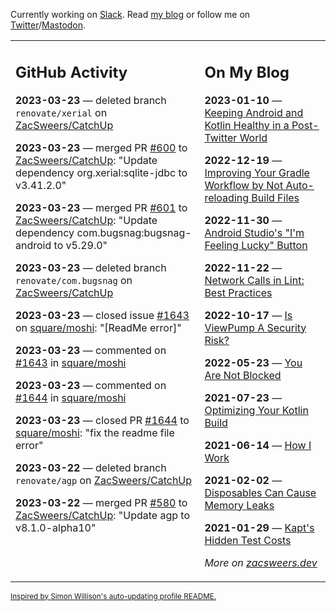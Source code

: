 Currently working on [Slack](https://slack.com/). Read [my blog](https://zacsweers.dev/) or follow me on [Twitter](https://twitter.com/ZacSweers)/[Mastodon](https://hachyderm.io/@ZacSweers).

<table><tr><td valign="top" width="60%">

## GitHub Activity
<!-- githubActivity starts -->
**2023-03-23** — deleted branch `renovate/xerial` on [ZacSweers/CatchUp](https://github.com/ZacSweers/CatchUp)

**2023-03-23** — merged PR [#600](https://github.com/ZacSweers/CatchUp/pull/600) to [ZacSweers/CatchUp](https://github.com/ZacSweers/CatchUp): "Update dependency org.xerial:sqlite-jdbc to v3.41.2.0"

**2023-03-23** — merged PR [#601](https://github.com/ZacSweers/CatchUp/pull/601) to [ZacSweers/CatchUp](https://github.com/ZacSweers/CatchUp): "Update dependency com.bugsnag:bugsnag-android to v5.29.0"

**2023-03-23** — deleted branch `renovate/com.bugsnag` on [ZacSweers/CatchUp](https://github.com/ZacSweers/CatchUp)

**2023-03-23** — closed issue [#1643](https://github.com/square/moshi/issues/1643) on [square/moshi](https://github.com/square/moshi): "[ReadMe error]"

**2023-03-23** — commented on [#1643](https://github.com/square/moshi/issues/1643#issuecomment-1481170474) in [square/moshi](https://github.com/square/moshi)

**2023-03-23** — commented on [#1644](https://github.com/square/moshi/pull/1644#issuecomment-1481170096) in [square/moshi](https://github.com/square/moshi)

**2023-03-23** — closed PR [#1644](https://github.com/square/moshi/pull/1644) to [square/moshi](https://github.com/square/moshi): "fix the readme file error"

**2023-03-22** — deleted branch `renovate/agp` on [ZacSweers/CatchUp](https://github.com/ZacSweers/CatchUp)

**2023-03-22** — merged PR [#580](https://github.com/ZacSweers/CatchUp/pull/580) to [ZacSweers/CatchUp](https://github.com/ZacSweers/CatchUp): "Update agp to v8.1.0-alpha10"
<!-- githubActivity ends -->
</td><td valign="top" width="40%">

## On My Blog
<!-- blog starts -->
**2023-01-10** — [Keeping Android and Kotlin Healthy in a Post-Twitter World](https://www.zacsweers.dev/keeping-android-healthy/)

**2022-12-19** — [Improving Your Gradle Workflow by Not Auto-reloading Build Files](https://www.zacsweers.dev/improving-your-workflow-by-not-auto-reloading-build-files/)

**2022-11-30** — [Android Studio's "I'm Feeling Lucky" Button](https://www.zacsweers.dev/android-studios-im-feeling-lucky-button/)

**2022-11-22** — [Network Calls in Lint: Best Practices](https://www.zacsweers.dev/network-calls-in-lint-best-practices/)

**2022-10-17** — [Is ViewPump A Security Risk?](https://www.zacsweers.dev/is-viewpump-a-security-risk/)

**2022-05-23** — [You Are Not Blocked](https://www.zacsweers.dev/you-are-not-blocked/)

**2021-07-23** — [Optimizing Your Kotlin Build](https://www.zacsweers.dev/optimizing-your-kotlin-build/)

**2021-06-14** — [How I Work](https://www.zacsweers.dev/how-i-work/)

**2021-02-02** — [Disposables Can Cause Memory Leaks](https://www.zacsweers.dev/disposables-can-cause-memory-leaks/)

**2021-01-29** — [Kapt's Hidden Test Costs](https://www.zacsweers.dev/kapts-hidden-test-costs/)
<!-- blog ends -->
_More on [zacsweers.dev](https://zacsweers.dev/)_
</td></tr></table>

<sub><a href="https://simonwillison.net/2020/Jul/10/self-updating-profile-readme/">Inspired by Simon Willison's auto-updating profile README.</a></sub>